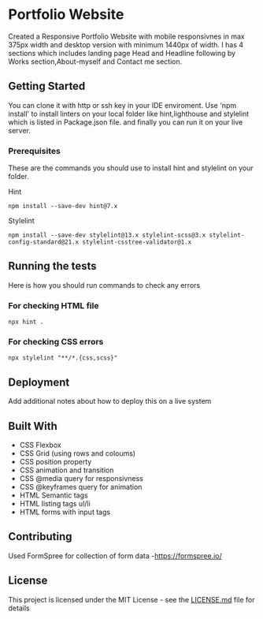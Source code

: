 # Portfolio Website

Created a Responsive Portfolio Website with mobile responsivnes in max 375px width and desktop version with minimum 1440px of width. I has 4 sections which includes landing page Head and Headline following by Works section,About-myself and Contact me section.

## Getting Started

You can clone it with http or ssh key in your IDE enviroment. Use 'npm install' to install linters on your local folder like hint,lighthouse and stylelint which is listed in Package.json file. and finally you can run it on your live server.

### Prerequisites

These are the commands you should use to install hint and stylelint on your folder.

Hint
```
npm install --save-dev hint@7.x
```
Stylelint
```
npm install --save-dev stylelint@13.x stylelint-scss@3.x stylelint-config-standard@21.x stylelint-csstree-validator@1.x
```

## Running the tests

Here is how you should run commands to check any errors

### For checking HTML file

```
npx hint .
```

### For checking CSS errors

```
npx stylelint "**/*.{css,scss}"
```

## Deployment

Add additional notes about how to deploy this on a live system

## Built With

* CSS Flexbox
* CSS Grid (using rows and coloums)
* CSS position property
* CSS animation and transition
* CSS @media query for responsivness
* CSS @keyframes query for animation
* HTML Semantic tags
* HTML listing tags ul/li
* HTML forms with input tags

## Contributing

Used FormSpree for collection of form data -https://formspree.io/

## License

This project is licensed under the MIT License - see the [LICENSE.md](LICENSE.md) file for details
